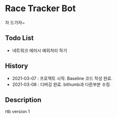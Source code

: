 Race Tracker Bot
==================
자 드가자~

Todo List
---------
 - 네트워크 에러시 예외처리 하기

History
---------
- 2021-03-07 : 프로젝트 시작. Baseline 코드 작성 완료.
- 2021-03-08 : 디버깅 완료. bithumb과 다른부분 수정.

Description
----------
rtb version 1